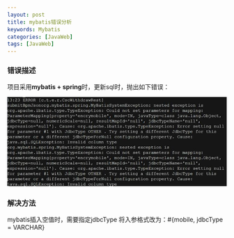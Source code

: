 ```yaml
---
layout: post
title: mybatis错误分析
keywords: Mybatis
categories: [JavaWeb]
tags: [JavaWeb]
---
```

### 错误描述
项目采用**mybatis + spring**时，更新sql时，抛出如下错误：

![picture](/images/javaweb/2016-07-07-mybatis.png)

### 解决方法

mybatis插入空值时，需要指定jdbcType
将入参格式改为：#{mobile, jdbcType = VARCHAR}
